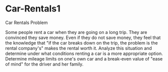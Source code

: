 # Car-Rentals1
Car Rentals
Problem	 
 	
Some people rent a car when they are going on a long trip. They are convinced they save money. Even if they do not save money, they feel that the knowledge that "if the car breaks down on the trip, the problem is the rental company's" makes the rental worth it. Analyze this situation and determine under what conditions renting a car is a more appropriate option. Determine mileage limits on one's own car and a break-even value of "ease of mind" for the driver and her family.

 
 	 
